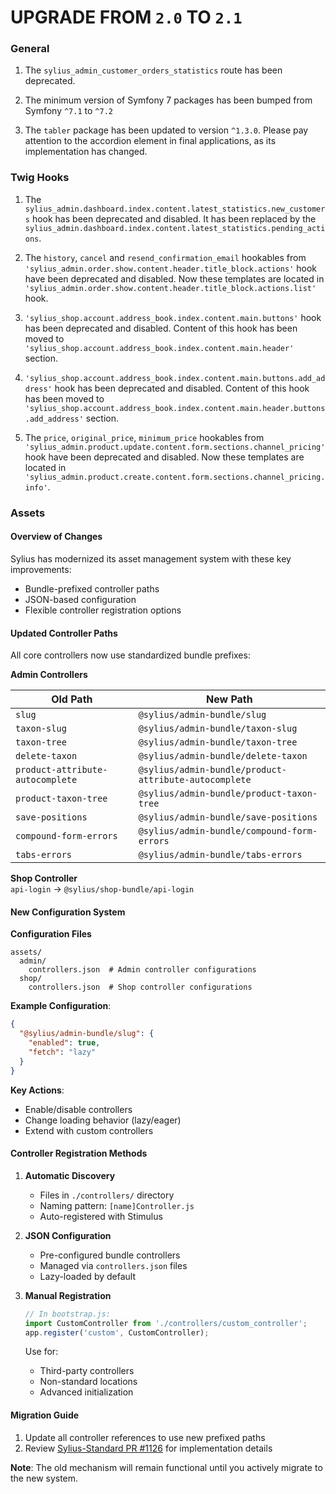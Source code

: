 # UPGRADE FROM `2.0` TO `2.1`

### General

1. The `sylius_admin_customer_orders_statistics` route has been deprecated.

1. The minimum version of Symfony 7 packages has been bumped from Symfony `^7.1` to `^7.2`

1. The `tabler` package has been updated to version `^1.3.0`. Please pay attention to the accordion element in final applications, as its implementation has changed.

### Twig Hooks

1. The `sylius_admin.dashboard.index.content.latest_statistics.new_customers` hook has been deprecated and disabled.
   It has been replaced by the `sylius_admin.dashboard.index.content.latest_statistics.pending_actions`.

1. The `history`, `cancel` and `resend_confirmation_email` hookables from `'sylius_admin.order.show.content.header.title_block.actions'` 
   hook have been deprecated and disabled. Now these templates are located in `'sylius_admin.order.show.content.header.title_block.actions.list'` hook.

1. `'sylius_shop.account.address_book.index.content.main.buttons'` hook has been deprecated and disabled. Content 
   of this hook has been moved to `'sylius_shop.account.address_book.index.content.main.header'` section.

1. `'sylius_shop.account.address_book.index.content.main.buttons.add_address'` hook has been deprecated and disabled. 
   Content of this hook has been moved to `'sylius_shop.account.address_book.index.content.main.header.buttons.add_address'` section.

1. The `price`, `original_price`, `minimum_price` hookables from `'sylius_admin.product.update.content.form.sections.channel_pricing'`
   hook have been deprecated and disabled. Now these templates are located in `'sylius_admin.product.create.content.form.sections.channel_pricing.info'`.

### Assets

#### Overview of Changes
Sylius has modernized its asset management system with these key improvements:
- Bundle-prefixed controller paths
- JSON-based configuration
- Flexible controller registration options

#### Updated Controller Paths
All core controllers now use standardized bundle prefixes:

**Admin Controllers**  

| Old Path                         | New Path                                              |
|----------------------------------|-------------------------------------------------------|
| `slug`                           | `@sylius/admin-bundle/slug`                           |
| `taxon-slug`                     | `@sylius/admin-bundle/taxon-slug`                     |
| `taxon-tree`                     | `@sylius/admin-bundle/taxon-tree`                     |
| `delete-taxon`                   | `@sylius/admin-bundle/delete-taxon`                   |
| `product-attribute-autocomplete` | `@sylius/admin-bundle/product-attribute-autocomplete` |
| `product-taxon-tree`             | `@sylius/admin-bundle/product-taxon-tree`             |
| `save-positions`                 | `@sylius/admin-bundle/save-positions`                 |
| `compound-form-errors`           | `@sylius/admin-bundle/compound-form-errors`           |
| `tabs-errors`                    | `@sylius/admin-bundle/tabs-errors`                    |

**Shop Controller**  
`api-login` → `@sylius/shop-bundle/api-login`

#### New Configuration System

**Configuration Files**
```text
assets/
  admin/
    controllers.json  # Admin controller configurations
  shop/
    controllers.json  # Shop controller configurations
```

**Example Configuration**:
```json
{
  "@sylius/admin-bundle/slug": {
    "enabled": true,
    "fetch": "lazy"
  }
}
```

**Key Actions**:
- Enable/disable controllers
- Change loading behavior (lazy/eager)
- Extend with custom controllers

#### Controller Registration Methods

1. **Automatic Discovery**
    - Files in `./controllers/` directory
    - Naming pattern: `[name]Controller.js`
    - Auto-registered with Stimulus

2. **JSON Configuration**
    - Pre-configured bundle controllers
    - Managed via `controllers.json` files
    - Lazy-loaded by default

3. **Manual Registration**
   ```javascript
   // In bootstrap.js:
   import CustomController from './controllers/custom_controller';
   app.register('custom', CustomController);
   ```
   Use for:
    - Third-party controllers
    - Non-standard locations
    - Advanced initialization

#### Migration Guide
1. Update all controller references to use new prefixed paths
2. Review [Sylius-Standard PR #1126](https://github.com/Sylius/Sylius-Standard/pull/1126) for implementation details

**Note**: The old mechanism will remain functional until you actively migrate to the new system.
